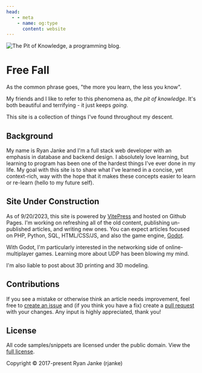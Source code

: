 ```yaml
---
head:
  - - meta
    - name: og:type
      content: website
---
```


![The Pit of Knowledge, a programming blog.](/thepitofknowledge-header.webp)

# Free Fall
As the common phrase goes, "the more you learn, the less you know".

My friends and I like to refer to this phenomena as, *the pit of knowledge*. It's both beautiful and terrifying - it just keeps *going*.

This site is a collection of things I've found throughout my descent.

## Background
My name is Ryan Janke and I'm a full stack web developer with an emphasis in database and backend design. I absolutely love learning, but learning to program has been one of the hardest things I've ever done in my life. My goal with this site is to share what I've learned in a concise, yet context-rich, way with the hope that it makes these concepts easier to learn or re-learn (hello to my future self).

## Site Under Construction
As of 9/20/2023, this site is powered by [VitePress](https://vitepress.dev/) and hosted on Github Pages. I'm working on refreshing all of the old content, publishing un-published articles, and writing new ones. You can expect articles focused on PHP, Python, SQL, HTML/CSS/JS, and also the game engine, [Godot](https://godotengine.org/).

With Godot, I'm particularly interested in the networking side of online-multiplayer games. Learning more about UDP has been blowing my mind.

I'm also liable to post about 3D printing and 3D modeling.

## Contributions
If you see a mistake or otherwise think an article needs improvement, feel free to [create an issue](https://github.com/rjanke/thepitofknowledge/issues) and (if you think you have a fix) create a [pull request](https://github.com/rjanke/thepitofknowledge/pulls) with your changes. Any input is highly appreciated, thank you!

## License
All code samples/snippets are licensed under the public domain. View the [full license](/license.md).

Copyright © 2017-present Ryan Janke (rjanke)